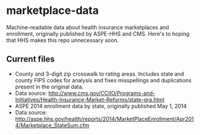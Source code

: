 # marketplace-data
Machine-readable data about health insurance marketplaces and enrollment, originally published by ASPE-HHS and CMS. Here's to hoping that HHS makes this repo unnecessary soon.

## Current files
* County and 3-digit zip crosswalk to rating areas. Includes state and county FIPS codes for analysis and fixes misspellings and duplications present in the original data.
 * Data source: http://www.cms.gov/CCIIO/Programs-and-Initiatives/Health-Insurance-Market-Reforms/state-gra.html
* ASPE 2014 enrollment data by state, originally published May 1, 2014
 * Data source: http://aspe.hhs.gov/health/reports/2014/MarketPlaceEnrollment/Apr2014/Marketplace_StateSum.cfm
